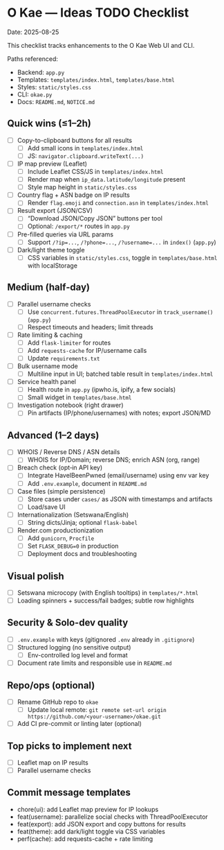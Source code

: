 # O Kae — Ideas TODO Checklist
Date: 2025-08-25

This checklist tracks enhancements to the O Kae Web UI and CLI.

Paths referenced:
- Backend: `app.py`
- Templates: `templates/index.html`, `templates/base.html`
- Styles: `static/styles.css`
- CLI: `okae.py`
- Docs: `README.md`, `NOTICE.md`

## Quick wins (≤1–2h)
- [ ] Copy-to-clipboard buttons for all results
  - [ ] Add small icons in `templates/index.html`
  - [ ] JS: `navigator.clipboard.writeText(...)`
- [ ] IP map preview (Leaflet)
  - [ ] Include Leaflet CSS/JS in `templates/index.html`
  - [ ] Render map when `ip_data.latitude/longitude` present
  - [ ] Style map height in `static/styles.css`
- [ ] Country flag + ASN badge on IP results
  - [ ] Render `flag.emoji` and `connection.asn` in `templates/index.html`
- [ ] Result export (JSON/CSV)
  - [ ] “Download JSON/Copy JSON” buttons per tool
  - [ ] Optional: `/export/*` routes in `app.py`
- [ ] Pre-filled queries via URL params
  - [ ] Support `/?ip=...`, `/?phone=...`, `/?username=...` in `index()` (`app.py`)
- [ ] Dark/light theme toggle
  - [ ] CSS variables in `static/styles.css`, toggle in `templates/base.html` with localStorage

## Medium (half‑day)
- [ ] Parallel username checks
  - [ ] Use `concurrent.futures.ThreadPoolExecutor` in `track_username()` (`app.py`)
  - [ ] Respect timeouts and headers; limit threads
- [ ] Rate limiting & caching
  - [ ] Add `flask-limiter` for routes
  - [ ] Add `requests-cache` for IP/username calls
  - [ ] Update `requirements.txt`
- [ ] Bulk username mode
  - [ ] Multiline input in UI; batched table result in `templates/index.html`
- [ ] Service health panel
  - [ ] Health route in `app.py` (ipwho.is, ipify, a few socials)
  - [ ] Small widget in `templates/base.html`
- [ ] Investigation notebook (right drawer)
  - [ ] Pin artifacts (IP/phone/usernames) with notes; export JSON/MD

## Advanced (1–2 days)
- [ ] WHOIS / Reverse DNS / ASN details
  - [ ] WHOIS for IP/Domain; reverse DNS; enrich ASN (org, range)
- [ ] Breach check (opt‑in API key)
  - [ ] Integrate HaveIBeenPwned (email/username) using env var key
  - [ ] Add `.env.example`, document in `README.md`
- [ ] Case files (simple persistence)
  - [ ] Store cases under `cases/` as JSON with timestamps and artifacts
  - [ ] Load/save UI
- [ ] Internationalization (Setswana/English)
  - [ ] String dicts/Jinja; optional `flask-babel`
- [ ] Render.com productionization
  - [ ] Add `gunicorn`, `Procfile`
  - [ ] Set `FLASK_DEBUG=0` in production
  - [ ] Deployment docs and troubleshooting

## Visual polish
- [ ] Setswana microcopy (with English tooltips) in `templates/*.html`
- [ ] Loading spinners + success/fail badges; subtle row highlights

## Security & Solo-dev quality
- [ ] `.env.example` with keys (gitignored `.env` already in `.gitignore`)
- [ ] Structured logging (no sensitive output)
  - [ ] Env-controlled log level and format
- [ ] Document rate limits and responsible use in `README.md`

## Repo/ops (optional)
- [ ] Rename GitHub repo to `okae`
  - [ ] Update local remote: `git remote set-url origin https://github.com/<your-username>/okae.git`
- [ ] Add CI pre-commit or linting later (optional)

## Top picks to implement next
- [ ] Leaflet map on IP results
- [ ] Parallel username checks

## Commit message templates
- chore(ui): add Leaflet map preview for IP lookups
- feat(username): parallelize social checks with ThreadPoolExecutor
- feat(export): add JSON export and copy buttons for results
- feat(theme): add dark/light toggle via CSS variables
- perf(cache): add requests-cache + rate limiting
